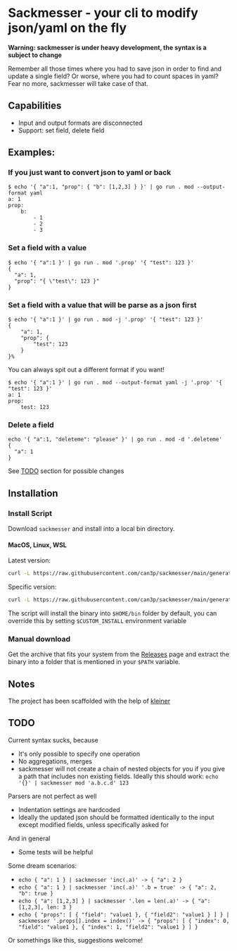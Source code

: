 #  Sackmesser - your cli to modify json/yaml on the fly

__Warning: sackmesser is under heavy development, the syntax is a subject to change__

Remember all those times where you had to save json in order to find and update a single field?
Or worse, where you had to count spaces in yaml? Fear no more, sackmesser will take case of that.

## Capabilities

* Input and output formats are disconnected
* Support: set field, delete field

## Examples:

### If you just want to convert json to yaml or back

```
$ echo '{ "a":1, "prop": { "b": [1,2,3] } }' | go run . mod --output-format yaml
a: 1
prop:
    b:
        - 1
        - 2
        - 3
```

### Set a field with a value

```
$ echo '{ "a":1 }' | go run . mod '.prop' '{ "test": 123 }'
{
  "a": 1,
  "prop": "{ \"test\": 123 }"
}
```

### Set a field with a value that will be parse as a json first

```
$ echo '{ "a":1 }' | go run . mod -j '.prop' '{ "test": 123 }'
{
    "a": 1,
    "prop": {
        "test": 123
    }
}%
```

You can always spit out a different format if you want!

```
$ echo '{ "a":1 }' | go run . mod --output-format yaml -j '.prop' '{ "test": 123 }'
a: 1
prop:
    test: 123
```

### Delete a field

```
echo '{ "a":1, "deleteme": "please" }' | go run . mod -d '.deleteme'
{
  "a": 1
}
```

See [TODO](#TODO) section for possible changes

## Installation

### Install Script

Download `sackmesser` and install into a local bin directory.

#### MacOS, Linux, WSL

Latest version:

```bash
curl -L https://raw.githubusercontent.com/can3p/sackmesser/main/generated/install.sh | sh
```

Specific version:

```bash
curl -L https://raw.githubusercontent.com/can3p/sackmesser/main/generated/install.sh | sh -s 0.0.4
```

The script will install the binary into `$HOME/bin` folder by default, you can override this by setting
`$CUSTOM_INSTALL` environment variable

### Manual download

Get the archive that fits your system from the [Releases](https://github.com/can3p/sackmesser/releases) page and
extract the binary into a folder that is mentioned in your `$PATH` variable.

## Notes

The project has been scaffolded with the help of [kleiner](https://github.com/can3p/kleiner)

## TODO

Current syntax sucks, because

- It's only possible to specify one operation
- No aggregations, merges
- sackmesser will not create a chain of nested objects for you if you give a path that includes non existing fields. Ideally this should work: `echo '{}' | sackmesser mod 'a.b.c.d' 123`

Parsers are not perfect as well

- Indentation settings are hardcoded
- Ideally the updated json should be formatted identically to the input except modified fields, unless specifically asked for

And in general

- Some tests will be helpful

Some dream scenarios:

- `echo { "a": 1 } | sackmesser 'inc(.a)' -> { "a": 2 }`
- `echo { "a": 1 } | sackmesser 'inc(.a)' '.b = true' -> { "a": 2, "b": true }`
- `echo { "a": [1,2,3] } | sackmesser '.len = len(.a)' -> { "a": [1,2,3], len: 3 }`
- `echo { "props": [ { "field": "value1 }, { "field2": "value1 } ] } | sackmesser '.props[].index = index()' -> { "props": [ { "index": 0, "field": "value1 }, { "index": 1, "field2": "value1 } ] }`

Or somethings like this, suggestions welcome!
